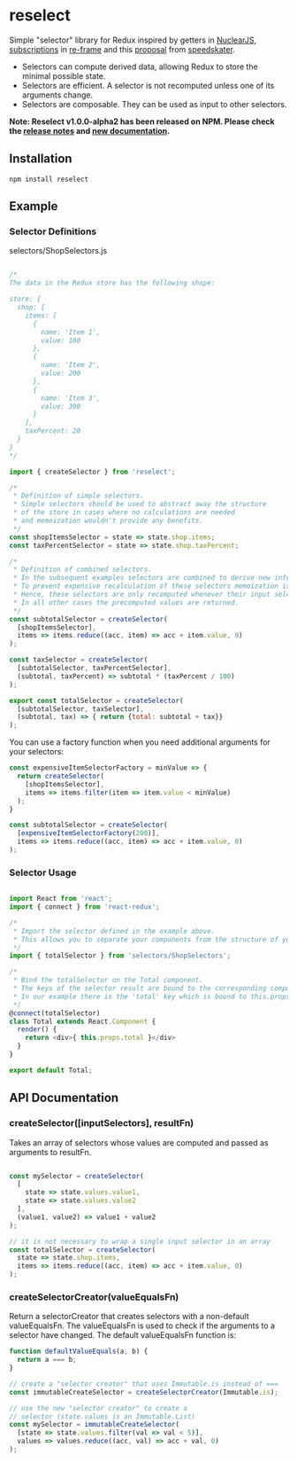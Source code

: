 # reselect
Simple "selector" library for Redux inspired by getters in [NuclearJS](https://github.com/optimizely/nuclear-js.git), [subscriptions](https://github.com/Day8/re-frame#just-a-read-only-cursor) in [re-frame](https://github.com/Day8/re-frame) and this [proposal](https://github.com/gaearon/redux/pull/169) from [speedskater](https://github.com/speedskater).

* Selectors can compute derived data, allowing Redux to store the minimal possible state.
* Selectors are efficient. A selector is not recomputed unless one of its arguments change.
* Selectors are composable. They can be used as input to other selectors. 

**Note: Reselect v1.0.0-alpha2 has been released on NPM. Please check the [release notes](https://github.com/faassen/reselect/releases/tag/v1.0.0-alpha) and [new documentation](https://github.com/faassen/reselect/tree/1.0.0_WIP).**

## Installation
    npm install reselect

## Example

### Selector Definitions
selectors/ShopSelectors.js
```Javascript

/* 
The data in the Redux store has the following shape:

store: {
  shop: {
    items: [
      {
        name: 'Item 1',
        value: 100
      },
      {
        name: 'Item 2',
        value: 200
      },
      {
        name: 'Item 3',
        value: 300
      }
    ],
    taxPercent: 20
  }
}
*/

import { createSelector } from 'reselect';

/*
 * Definition of simple selectors. 
 * Simple selectors should be used to abstract away the structure
 * of the store in cases where no calculations are needed 
 * and memoization wouldn't provide any benefits.
 */
const shopItemsSelector = state => state.shop.items;
const taxPercentSelector = state => state.shop.taxPercent;

/* 
 * Definition of combined selectors. 
 * In the subsequent examples selectors are combined to derive new information. 
 * To prevent expensive recalculation of these selectors memoization is applied. 
 * Hence, these selectors are only recomputed whenever their input selectors change. 
 * In all other cases the precomputed values are returned.
 */
const subtotalSelector = createSelector(
  [shopItemsSelector],
  items => items.reduce((acc, item) => acc + item.value, 0)
);

const taxSelector = createSelector(
  [subtotalSelector, taxPercentSelector],
  (subtotal, taxPercent) => subtotal * (taxPercent / 100)
);

export const totalSelector = createSelector(
  [subtotalSelector, taxSelector],
  (subtotal, tax) => { return {total: subtotal + tax}}
);
```

You can use a factory function when you need additional arguments for your selectors:

```Javascript
const expensiveItemSelectorFactory = minValue => {
  return createSelector(
    [shopItemsSelector],
    items => items.filter(item => item.value < minValue)
  );
}

const subtotalSelector = createSelector(
  [expensiveItemSelectorFactory(200)],
  items => items.reduce((acc, item) => acc + item.value, 0)
);
```

### Selector Usage

```Javascript

import React from 'react';
import { connect } from 'react-redux';

/*
 * Import the selector defined in the example above.
 * This allows you to separate your components from the structure of your stores.
 */
import { totalSelector } from 'selectors/ShopSelectors';

/*
 * Bind the totalSelector on the Total component.
 * The keys of the selector result are bound to the corresponding component props.
 * In our example there is the 'total' key which is bound to this.props.total
 */
@connect(totalSelector)
class Total extends React.Component {
  render() {
    return <div>{ this.props.total }</div>
  }
}

export default Total;
```


## API Documentation

### createSelector([inputSelectors], resultFn)

Takes an array of selectors whose values are computed and passed as arguments to resultFn.
```js

const mySelector = createSelector(
  [
    state => state.values.value1,
    state => state.values.value2
  ],
  (value1, value2) => value1 + value2
);

// it is not necessary to wrap a single input selector in an array
const totalSelector = createSelector(
  state => state.shop.items,
  items => items.reduce((acc, item) => acc + item.value, 0)
);

```
### createSelectorCreator(valueEqualsFn)
Return a selectorCreator that creates selectors with a non-default valueEqualsFn. The valueEqualsFn is used to check if the arguments to a selector have changed. The default valueEqualsFn function is:
```js
function defaultValueEquals(a, b) {
  return a === b;
}
```
```js
// create a "selector creator" that uses Immutable.is instead of ===
const immutableCreateSelector = createSelectorCreator(Immutable.is);

// use the new "selector creator" to create a 
// selector (state.values is an Immutable.List)
const mySelector = immutableCreateSelector(
  [state => state.values.filter(val => val < 5)],
  values => values.reduce((acc, val) => acc + val, 0)
);
```
